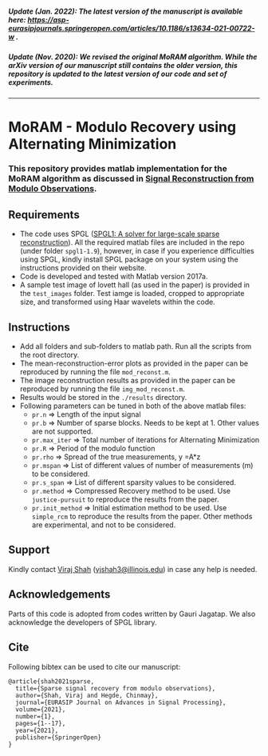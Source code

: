 ##### Update (Jan. 2022): The latest version of the manuscript is available here: https://asp-eurasipjournals.springeropen.com/articles/10.1186/s13634-021-00722-w .

##### Update (Nov. 2020): We revised the original MoRAM algorithm. While the arXiv version of our manuscript still contains the older version, this repository is updated to the latest version of our code and set of experiments.  
---
# MoRAM - Modulo Recovery using Alternating Minimization
### This repository provides matlab implementation for the MoRAM algorithm as discussed in [Signal Reconstruction from Modulo Observations](https://arxiv.org/pdf/1812.00557.pdf).

## Requirements
* The code uses SPGL ([SPGL1: A solver for large-scale sparse reconstruction](https://www.cs.ubc.ca/~mpf/spgl1/index.html)). All the required matlab files are included in the repo (under folder `spgl1-1.9`), however, in case if you experience difficulties using SPGL, kindly install SPGL package on your system using the instructions provided on their website.
* Code is developed and tested with Matlab version 2017a.
* A sample test image of lovett hall (as used in the paper) is provided in the `test_images` folder. Test iamge is loaded, cropped to appropriate size, and transformed using Haar wavelets within the code.

## Instructions
* Add all folders and sub-folders to matlab path. Run all the scripts from the root directory.
* The mean-reconstruction-error plots as provided in the paper can be reproduced by running the file `mod_reconst.m`. 
* The image reconstruction results as provided in the paper can be reproduced by running the file `img_mod_reconst.m`.
* Results would be stored in the `./results` directory.
* Following parameters can be tuned in both of the above matlab files:
  - `pr.n` => Length of the input signal
  - `pr.b` => Number of sparse blocks. Needs to be kept at 1. Other values are not supported.
  - `pr.max_iter` => Total number of iterations for Alternating Minimization 
  - `pr.R` => Period of the modulo function 
  - `pr.rho` => Spread of the true measurements, y =A*z
  - `pr.mspan` => List of different values of number of measurements (m) to be considered.
  - `pr.s_span` => List of different sparsity values to be considered.
  - `pr.method` =>  Compressed Recovery method to be used. Use `justice-pursuit` to reproduce the results from the paper.
  - `pr.init_method` => Initial estimation method to be used. Use `simple_rcm` to reproduce the results from the paper. Other methods are experimental, and not to be considered.

## Support
Kindly contact [Viraj Shah](http://virajshah.me) (vjshah3@illinois.edu) in case any help is needed.

## Acknowledgements
Parts of this code is adopted from codes written by Gauri Jagatap. We also acknowledge the developers of SPGL library. 

## Cite
Following bibtex can be used to cite our manuscript:
```
@article{shah2021sparse,
  title={Sparse signal recovery from modulo observations},
  author={Shah, Viraj and Hegde, Chinmay},
  journal={EURASIP Journal on Advances in Signal Processing},
  volume={2021},
  number={1},
  pages={1--17},
  year={2021},
  publisher={SpringerOpen}
}
```

